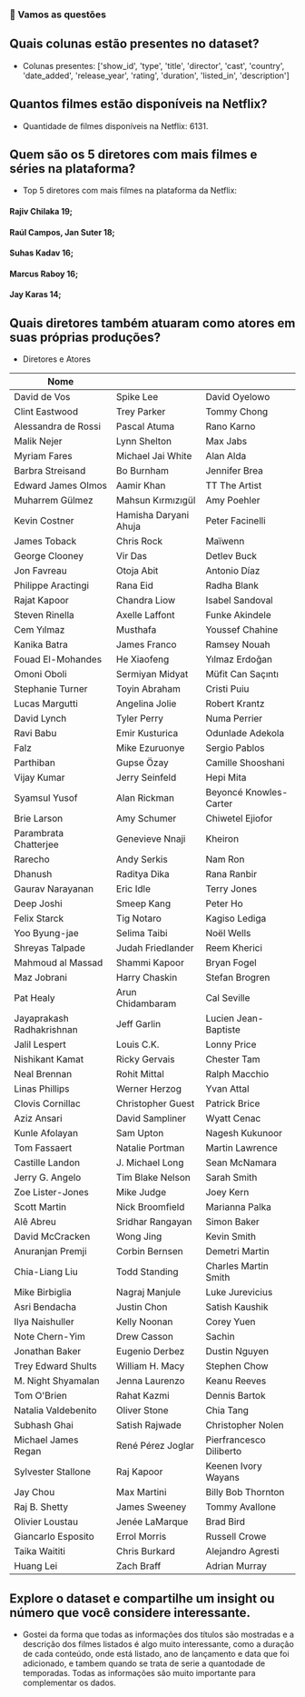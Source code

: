 ### 🚀 Vamos as questões

## Quais colunas estão presentes no dataset?
- Colunas presentes: ['show_id', 'type', 'title', 'director', 'cast', 'country', 'date_added', 'release_year', 'rating', 'duration', 'listed_in', 'description']
## Quantos filmes estão disponíveis na Netflix?
- Quantidade de filmes disponíveis na Netflix: 6131.
## Quem são os 5 diretores com mais filmes e séries na plataforma?
- Top 5 diretores com mais filmes na plataforma da Netflix: 

#### Rajiv Chilaka             19;
#### Raúl Campos, Jan Suter    18;
#### Suhas Kadav               16;
#### Marcus Raboy              16;
#### Jay Karas                 14;

## Quais diretores também atuaram como atores em suas próprias produções?

- Diretores e Atores

| Nome                   |                   |                    |
|------------------------|------------------------|------------------------|
| David de Vos           | Spike Lee              | David Oyelowo          |
| Clint Eastwood         | Trey Parker            | Tommy Chong            |
| Alessandra de Rossi     | Pascal Atuma          | Rano Karno            |
| Malik Nejer            | Lynn Shelton           | Max Jabs              |
| Myriam Fares           | Michael Jai White      | Alan Alda             |
| Barbra Streisand       | Bo Burnham             | Jennifer Brea         |
| Edward James Olmos     | Aamir Khan             | TT The Artist         |
| Muharrem Gülmez        | Mahsun Kırmızıgül      | Amy Poehler           |
| Kevin Costner          | Hamisha Daryani Ahuja  | Peter Facinelli       |
| James Toback           | Chris Rock             | Maïwenn               |
| George Clooney         | Vir Das                | Detlev Buck           |
| Jon Favreau            | Otoja Abit             | Antonio Díaz          |
| Philippe Aractingi     | Rana Eid               | Radha Blank           |
| Rajat Kapoor           | Chandra Liow           | Isabel Sandoval       |
| Steven Rinella         | Axelle Laffont         | Funke Akindele        |
| Cem Yılmaz             | Musthafa               | Youssef Chahine       |
| Kanika Batra           | James Franco           | Ramsey Nouah          |
| Fouad El-Mohandes      | He Xiaofeng            | Yılmaz Erdoğan        |
| Omoni Oboli            | Sermiyan Midyat        | Müfit Can Saçıntı     |
| Stephanie Turner        | Toyin Abraham          | Cristi Puiu           |
| Lucas Margutti         | Angelina Jolie         | Robert Krantz         |
| David Lynch            | Tyler Perry            | Numa Perrier          |
| Ravi Babu              | Emir Kusturica        | Odunlade Adekola      |
| Falz                   | Mike Ezuruonye         | Sergio Pablos         |
| Parthiban              | Gupse Özay            | Camille Shooshani     |
| Vijay Kumar            | Jerry Seinfeld         | Hepi Mita            |
| Syamsul Yusof          | Alan Rickman           | Beyoncé Knowles-Carter |
| Brie Larson            | Amy Schumer            | Chiwetel Ejiofor      |
| Parambrata Chatterjee  | Genevieve Nnaji       | Kheiron               |
| Rarecho                | Andy Serkis            | Nam Ron               |
| Dhanush                | Raditya Dika           | Rana Ranbir           |
| Gaurav Narayanan       | Eric Idle              | Terry Jones           |
| Deep Joshi             | Smeep Kang             | Peter Ho              |
| Felix Starck           | Tig Notaro             | Kagiso Lediga         |
| Yoo Byung-jae         | Selima Taibi           | Noël Wells            |
| Shreyas Talpade        | Judah Friedlander       | Reem Kherici          |
| Mahmoud al Massad      | Shammi Kapoor          | Bryan Fogel           |
| Maz Jobrani            | Harry Chaskin         | Stefan Brogren        |
| Pat Healy              | Arun Chidambaram       | Cal Seville           |
| Jayaprakash Radhakrishnan | Jeff Garlin         | Lucien Jean-Baptiste  |
| Jalil Lespert          | Louis C.K.            | Lonny Price           |
| Nishikant Kamat        | Ricky Gervais          | Chester Tam           |
| Neal Brennan           | Rohit Mittal           | Ralph Macchio         |
| Linas Phillips         | Werner Herzog          | Yvan Attal           |
| Clovis Cornillac       | Christopher Guest      | Patrick Brice         |
| Aziz Ansari            | David Sampliner        | Wyatt Cenac           |
| Kunle Afolayan         | Sam Upton              | Nagesh Kukunoor       |
| Tom Fassaert           | Natalie Portman        | Martin Lawrence       |
| Castille Landon        | J. Michael Long        | Sean McNamara         |
| Jerry G. Angelo        | Tim Blake Nelson       | Sarah Smith           |
| Zoe Lister-Jones       | Mike Judge             | Joey Kern             |
| Scott Martin           | Nick Broomfield        | Marianna Palka        |
| Alê Abreu              | Sridhar Rangayan       | Simon Baker           |
| David McCracken        | Wong Jing              | Kevin Smith           |
| Anuranjan Premji       | Corbin Bernsen         | Demetri Martin        |
| Chia-Liang Liu         | Todd Standing          | Charles Martin Smith   |
| Mike Birbiglia         | Nagraj Manjule       | Luke Jurevicius       |
| Asri Bendacha          | Justin Chon            | Satish Kaushik        |
| Ilya Naishuller        | Kelly Noonan           | Corey Yuen            |
| Note Chern-Yim         | Drew Casson            | Sachin                |
| Jonathan Baker         | Eugenio Derbez         | Dustin Nguyen         |
| Trey Edward Shults      | William H. Macy      | Stephen Chow          |
| M. Night Shyamalan     | Jenna Laurenzo        | Keanu Reeves          |
| Tom O'Brien            | Rahat Kazmi            | Dennis Bartok         |
| Natalia Valdebenito    | Oliver Stone           | Chia Tang             |
| Subhash Ghai           | Satish Rajwade        | Christopher Nolen     |
| Michael James Regan    | René Pérez Joglar      | Pierfrancesco Diliberto |
| Sylvester Stallone     | Raj Kapoor             | Keenen Ivory Wayans    |
| Jay Chou              | Max Martini            | Billy Bob Thornton    |
| Raj B. Shetty         | James Sweeney          | Tommy Avallone       |
| Olivier Loustau        | Jenée LaMarque         | Brad Bird             |
| Giancarlo Esposito     | Errol Morris           | Russell Crowe         |
| Taika Waititi          | Chris Burkard         | Alejandro Agresti      |
| Huang Lei              | Zach Braff             | Adrian Murray         |



## Explore o dataset e compartilhe um insight ou número que você considere interessante.
- Gostei da forma que todas as informações dos títulos são mostradas e a descrição dos filmes listados é algo muito interessante, como a duração de cada conteúdo, onde está listado, ano de lançamento e data que foi adicionado, e tambem quando se trata de serie a quantodade de  temporadas. Todas as informações são muito importante para complementar os dados.